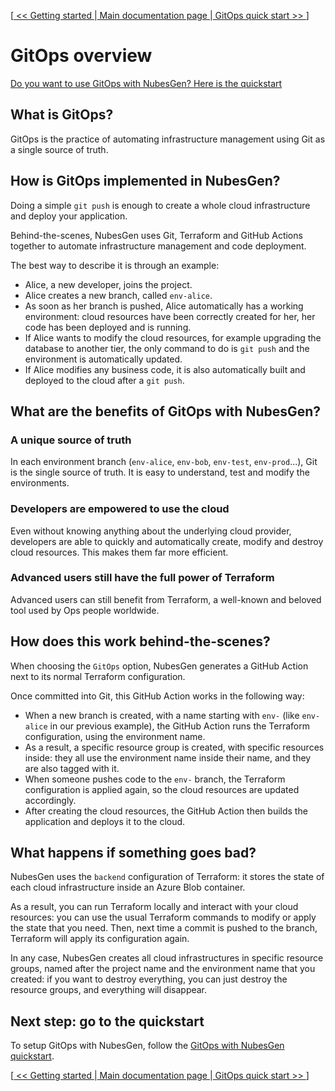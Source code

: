 [[ << Getting started ](getting-started.md) |[ Main documentation page ](README.md) |[ GitOps quick start >> ](gitops-quick-start.md)]

# GitOps overview

[Do you want to use GitOps with NubesGen? Here is the quickstart](gitops-quick-start.md)

## What is GitOps?

GitOps is the practice of automating infrastructure management using Git as a single source of truth.

## How is GitOps implemented in NubesGen?

Doing a simple `git push` is enough to create a whole cloud infrastructure and deploy your application.

Behind-the-scenes, NubesGen uses Git, Terraform and GitHub Actions together to automate infrastructure management and code deployment.

The best way to describe it is through an example:

- Alice, a new developer, joins the project.
- Alice creates a new branch, called `env-alice`.
- As soon as her branch is pushed, Alice automatically has a working environment: cloud resources have been correctly created for her, her code has been deployed and is running.
- If Alice wants to modify the cloud resources, for example upgrading the database to another tier, the only command to do is `git push` and the environment is automatically updated.
- If Alice modifies any business code, it is also automatically built and deployed to the cloud after a `git push`.

## What are the benefits of GitOps with NubesGen?

### A unique source of truth

In each environment branch (`env-alice`, `env-bob`, `env-test`, `env-prod`...), Git is the single source of truth. It is easy to understand, test and modify the environments.

### Developers are empowered to use the cloud

Even without knowing anything about the underlying cloud provider, developers are able to quickly and automatically create, modify and destroy cloud resources. This makes them far more efficient.

### Advanced users still have the full power of Terraform

Advanced users can still benefit from Terraform, a well-known and beloved tool used by Ops people worldwide.

## How does this work behind-the-scenes?

When choosing the `GitOps` option, NubesGen generates a GitHub Action next to its normal Terraform configuration.

Once committed into Git, this GitHub Action works in the following way:

- When a new branch is created, with a name starting with `env-` (like `env-alice` in our previous example), the GitHub Action runs the Terraform configuration, using the environment name.
- As a result, a specific resource group is created, with specific resources inside: they all use the environment name inside their name, and they are also tagged with it.
- When someone pushes code to the `env-` branch, the Terraform configuration is applied again, so the cloud resources are updated accordingly.
- After creating the cloud resources, the GitHub Action then builds the application and deploys it to the cloud.

## What happens if something goes bad?

NubesGen uses the `backend` configuration of Terraform: it stores the state of each cloud infrastructure inside an Azure Blob container.

As a result, you can run Terraform locally and interact with your cloud resources: you can use the usual Terraform commands to modify or apply the state that you need. Then, next time a commit is pushed to the branch, Terraform will apply its configuration again.

In any case, NubesGen creates all cloud infrastructures in specific resource groups, named after the project name and the environment name that you created: if you want to destroy everything, you can just destroy the resource groups, and everything will disappear.

## Next step: go to the quickstart

To setup GitOps with NubesGen, follow the [GitOps with NubesGen quickstart](gitops-quick-start.md).

[[ << Getting started ](getting-started.md) |[ Main documentation page ](README.md) |[ GitOps quick start >> ](gitops-quick-start.md)]

